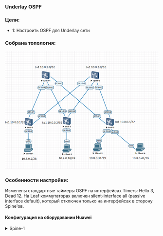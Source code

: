 ### Underlay OSPF

### Цели:
- 1: Настроить OSPF для Underlay сети

### Собрана топология:
![img_1.png](main_topology2.png)

### Особенности настройки:
Изменены стандартные таймеры OSPF на интерфейсах  Timers: Hello 3, Dead 12.
На Leaf коммутаторах включен silent-interface all (passive interface default), который отключен только на интерфейсах в сторону Spine'ов.

#### Конфигурация на оборудовании Huawei
<details>
<summary> Spine-1 </summary>
#<br> 
#
sysname Spine-1
#
interface GE1/0/1
 undo portswitch
 description to Leaf-1
 undo shutdown
 ip address 10.4.1.0 255.255.255.254
 ospf network-type p2p
 ospf timer hello 3
#
interface GE1/0/2
 undo portswitch
 description to Leaf-2
 undo shutdown
 ip address 10.4.1.2 255.255.255.254
 ospf network-type p2p
 ospf timer hello 3
#
interface GE1/0/3
 undo portswitch
 description to Leaf-3
 undo shutdown
 ip address 10.4.1.4 255.255.255.254
 ospf network-type p2p
 ospf timer hello 3
#
interface LoopBack1
 description underlay
 ip address 10.0.1.0 255.255.255.255
#
interface LoopBack2
 description overlay
 ip address 10.2.1.0 255.255.255.255
#
ospf 555 router-id 10.0.1.0
 area 0.0.0.0
  network 10.0.1.0 0.0.0.0 description underlay Loopback1
  network 10.2.1.0 0.0.0.0 description overlay Loopback2
  network 10.4.1.0 0.0.0.1 description PtP to Leaf-1
  network 10.4.1.2 0.0.0.1 description PtP to Leaf-2
  network 10.4.1.4 0.0.0.1 description PtP to Leaf-3
#
</details>
